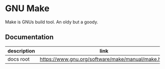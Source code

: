 # GNU Make

Make is GNUs build tool. An oldy but a goody.

## Documentation

| description | link                                               |
|-------------|----------------------------------------------------|
| docs root   | https://www.gnu.org/software/make/manual/make.html |
